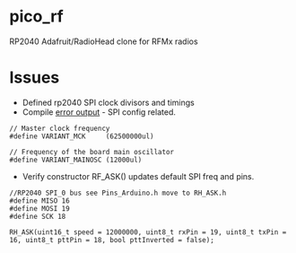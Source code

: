 # pico_rf
RP2040 Adafruit/RadioHead clone for RFMx radios

# Issues
  - Defined rp2040 SPI clock divisors and timings
  - Compile [error output]() - SPI config related.

```  
// Master clock frequency
#define VARIANT_MCK     (62500000ul)

// Frequency of the board main oscillator
#define VARIANT_MAINOSC (12000ul)
```
  - Verify constructor RF_ASK() updates default SPI freq and pins.

 ```
//RP2040 SPI_0 bus see Pins_Arduino.h move to RH_ASK.h 
#define MISO 16
#define MOSI 19
#define SCK 18

RH_ASK(uint16_t speed = 12000000, uint8_t rxPin = 19, uint8_t txPin = 16, uint8_t pttPin = 18, bool pttInverted = false);
  
 
  
